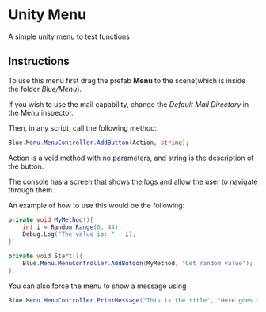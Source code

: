 # Unity Menu

A simple unity menu to test functions

## Instructions

To use this menu first drag the prefab **Menu** to the scene(which is inside the folder *Blue/Menu*).

If you wish to use the mail capability, change the *Default Mail Directory* in the Menu inspector.

Then, in any script, call the following method:
```csharp
Blue.Menu.MenuController.AddButton(Action, string);
```

Action is a void method with no parameters, and string is the description of the button.

The console has a screen that shows the logs and allow the user to navigate through them.

An example of how to use this would be the following:
```csharp
private void MyMethod(){
	int i = Random.Range(0, 44);
	Debug.Log("The value is: " + i);
}

private void Start(){
	Blue.Menu.MenuController.AddButoon(MyMethod, "Get random value");
}
```

You can also force the menu to show a message using
```csharp
Blue.Menu.MenuController.PrintMessage("This is the title", "Here goes the body");
```

